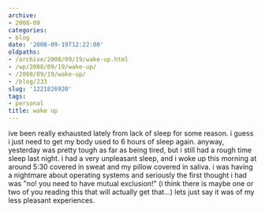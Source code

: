 ```yaml
---
archive:
- 2008-09
categories:
- blog
date: '2008-09-19T12:22:00'
oldpaths:
- /archive/2008/09/19/wake-up.html
- /wp/2008/09/19/wake-up/
- /2008/09/19/wake-up/
- /blog/233
slug: '1221826920'
tags:
- personal
title: wake up
---
```


ive been really exhausted lately from lack of sleep for some reason.
i guess i just need to get my body used to 6 hours of sleep again. anyway,
yesterday was pretty tough as far as being tired, but i still had a rough
time sleep last night. i had a very unpleasant sleep, and i woke up this
morning at around 5:30 covered in sweat and my pillow covered in saliva.
i was having a nightmare about operating systems and seriously the first
thought i had was "no! you need to have mutual exclusion!" (i think there
is maybe one or two of you reading this that will actually get that...)
lets just say it was of my less pleasant experiences.

